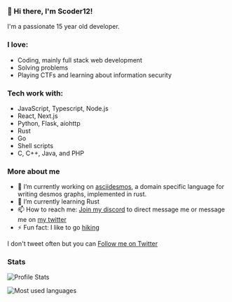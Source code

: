 ### :wave: Hi there, I'm Scoder12!

I'm a passionate 15 year old developer.

### I love: 

- Coding, mainly full stack web development
- Solving problems
- Playing CTFs and learning about information security

### Tech work with:

- JavaScript, Typescript, Node.js
- React, Next.js
- Python, Flask, aiohttp
- Rust
- Go
- Shell scripts
- C, C++, Java, and PHP

### More about me

- 🔭 I’m currently working on [asciidesmos](https://github.com/Scoder12/asciidesmos), a domain specific language for writing desmos graphs, implemented in rust.
- 🌱 I’m currently learning Rust
- 📫 How to reach me: [Join my discord](https://discord.gg/czzv7FT) to direct message me or message me on [my twitter](https://twitter.com/Scoder121)
- ⚡ Fun fact: I like to go [hiking](https://repl.it/talk/announcements/Developer-Spotlights-Hike-away/43156)

I don't tweet often but you can [Follow me on Twitter](https://twitter.com/Scoder121)

### Stats

![Profile Stats](https://github-readme-stats.vercel.app/api?username=Scoder12&theme=radical)

![Most used languages](https://github-readme-stats.vercel.app/api/top-langs/?username=Scoder12&theme=radical)
